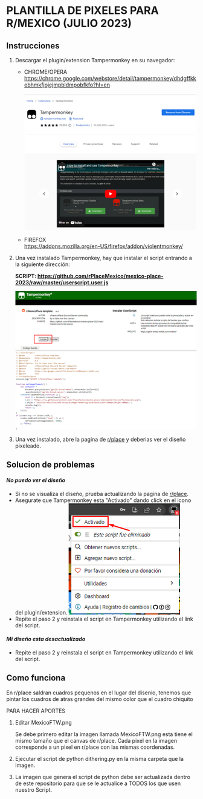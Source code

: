 # PLANTILLA DE PIXELES PARA R/MEXICO (JULIO 2023)

## Instrucciones

1. Descargar el plugin/extension Tampermonkey en su navegador:
   - CHROME/OPERA  
     https://chrome.google.com/webstore/detail/tampermonkey/dhdgffkkebhmkfjojejmpbldmpobfkfo?hl=en

     ![Tampermonkey chrome extension](./assets/tampermonkey.png)

   - FIREFOX  
     https://addons.mozilla.org/en-US/firefox/addon/violentmonkey/

2. Una vez instalado Tampermonkey, hay que instalar el script entrando a la siguiente dirección:

   **SCRIPT: https://github.com/rPlaceMexico/mexico-place-2023/raw/master/userscript.user.js**

      ![Tampermonkey script install](./assets/tampermonkey_install_script.png)

  
3. Una vez instalado, abre la pagina de [r/place](https://www.reddit.com/r/place/?screenmode=fullscreen&cx=-229&cy=31&px=104) y deberias ver el diseño pixeleado.
   

##  Solucion de problemas

   #### *No puedo ver el diseño*
   - Si no se visualiza el diseño, prueba actualizando la pagina de [r/place](https://www.reddit.com/r/place/?screenmode=fullscreen&cx=-229&cy=31&px=104).
   - Asegurate que Tampermonkey esta "Activado" dando click en el icono del plugin/extension. ![Tampermonkey script install](./assets/tampermonkey_activado.png)
   - Repite el paso 2 y reinstala el script en Tampermonkey utilizando el link del script.

   #### *Mi diseño esta desactualizado*
   - Repite el paso 2 y reinstala el script en Tampermonkey utilizando el link del script.
## Como funciona

En r/place saldran cuadros pequenos en el lugar del disenio, tenemos que pintar los cuadros de atras grandes del mismo color que el cuadro chiquito

PARA HACER APORTES

1. Editar MexicoFTW.png

   Se debe primero editar la imagen llamada MexicoFTW.png esta tiene el mismo tamaño que el canvas de r/place.
   Cada pixel en la imagen corresponde a un pixel en r/place con las mismas coordenadas. 

2. Ejecutar el script de python dithering.py en la misma carpeta que la imagen.

3. La imagen que genera el script de python debe ser actualizada dentro de este
   repositorio para que se le actualice a TODOS los que usen nuestro Script. 


         
